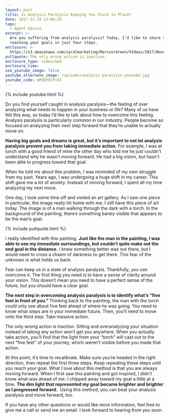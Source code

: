 ```yaml
---
layout: post
title: Is Analysis Paralysis Keeping You Stuck in Place?
date: 2017-11-29 13:04:25
tags:
  - Agent Advice
excerpt: >-
  Are you suffering from analysis paralysis? Today, I’d like to share the key to
  reaching your goals in just four steps.
enclosure: >-
  https://s3.amazonaws.com/vyralmarketing/Marcus+Green/VIdeos/2017/November/Northern+Utah+Real+Estate+Coaching-+Is+Analysis+Paralysis+Keeping+You+Stuck+in+Place%253F.mp4
pullquote: The only wrong action is inaction.
enclosure_type: video/mp4
enclosure_time:
use_youtube_image: false
youtube_alternate_image: /uploads/analysis-paralysis-youtube.jpg
youtube_code: mMhQfDlPc8I
---
```



{% include youtube.html %}

Do you find yourself caught in analysis paralysis—the feeling of over analyzing what needs to happen in your business or life? Many of us have felt this way, so today I’d like to talk about how to overcome this feeling. Analysis paralysis is particularly common in our industry. People become so focused on analyzing their next step forward that they’re unable to actually move on.

**Having big goals and dreams is great, but it’s important to not let analysis paralysis prevent you from taking immediate action.** For example, I was at lunch with a good friend of mine the other day who told me he just couldn’t understand why he wasn’t moving forward. He had a big vision, but hasn't been able to progress toward that goal.

When he told me about this problem, I was reminded of my own struggle from my past. Years ago, I was undergoing a huge shift in my career. This shift gave me a lot of anxiety. Instead of moving forward, I spent all my time analyzing my next move.

One day, I took some time off and visited an art gallery. As I saw one piece in particular, the image really hit home with me. I still have this piece of art today. The image is of a man walking through the dark with a torch. In the background of the painting, there’s something barely visible that appears to be the man’s goal.

{% include pullquote.html %}

I really identified with this painting. **Just like the man in the painting, I was able to see my immediate surroundings, but couldn’t quite make out the end goal in the distance.** I knew something better was out there, but I would need to cross a chasm of darkness to get there. This fear of the unknown is what holds us back.

Fear can keep us in a state of analysis paralysis. Thankfully, you can overcome it. The first thing you need is to have a sense of clarity around your vision. This doesn’t mean you need to have a perfect sense of the future, but you should have a clear goal.

**The next step in overcoming analysis paralysis is to identify what’s “five feet in front of you.”** Thinking back to the painting, the man with the torch could only see about five feet ahead of where he was going. You need to know what steps are in your immediate future. Then, you’ll need to move onto the third step: Take massive action.

The only wrong action is inaction. Sitting and overanalyzing your situation instead of taking any action won’t get you anywhere. When you actually take action, you’ll find that the light from your “torch” will cast out to the next “five feet” of your journey, which weren’t visible before you made that action.

At this point, it’s time to recalibrate. Make sure you’re headed in the right direction, then repeat the first three steps. Keep repeating these steps until you reach your goal. What I love about this method is that you are always moving forward. When I first saw this painting and got inspired, I didn’t know what was ahead of me. I chipped away toward my goal a little at a time. **The dim light that represented my goal became brighter and brighter as I progressed forward.** &nbsp;Using this method, you can beat your analysis paralysis and move forward, too.

If you have any other questions or would like more information, feel free to give me a call or send me an email. I look forward to hearing from you soon.